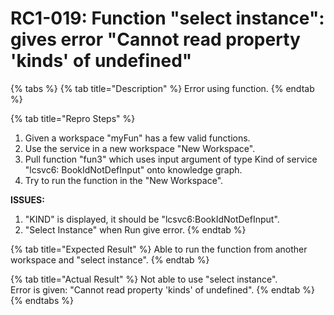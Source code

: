 # RC1-019: Function "select instance": gives error "Cannot read property 'kinds' of undefined"

{% tabs %}
{% tab title="Description" %}
Error using function.
{% endtab %}

{% tab title="Repro Steps" %}
1. Given a workspace "myFun" has a few valid functions.  
2. Use the service in a new workspace "New Workspace".  
3. Pull function "fun3" which uses input argument of type Kind of service "lcsvc6: BookIdNotDefInput" onto knowledge graph.  
4. Try to run the function in the "New Workspace".

**ISSUES:**  
1. "KIND" is displayed, it should be "lcsvc6:BookIdNotDefInput".  
2. "Select Instance" when Run give error.
{% endtab %}

{% tab title="Expected Result" %}
Able to run the function from another workspace and "select instance".
{% endtab %}

{% tab title="Actual Result" %}
Not able to use "select instance".  
Error is given: "Cannot read property 'kinds' of undefined".
{% endtab %}
{% endtabs %}

